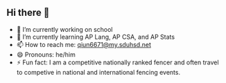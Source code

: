 ## Hi there 👋

- 🔭 I’m currently working on school
- 🌱 I’m currently learning AP Lang, AP CSA, and AP Stats
- 📫 How to reach me: qiun6671@my.sduhsd.net
- 😄 Pronouns: he/him
- ⚡ Fun fact: I am a competitive nationally ranked fencer and often travel to competive in national and international fencing events.

<!--
**Nathan-Qiu07/Nathan-Qiu07** is a ✨ _special_ ✨ repository because its `README.md` (this file) appears on your GitHub profile.

Here are some ideas to get you started:
-->
